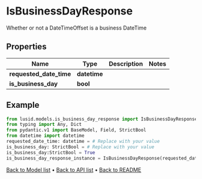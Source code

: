 # IsBusinessDayResponse

Whether or not a DateTimeOffset is a business DateTime
## Properties
Name | Type | Description | Notes
------------ | ------------- | ------------- | -------------
**requested_date_time** | **datetime** |  | 
**is_business_day** | **bool** |  | 
## Example

```python
from lusid.models.is_business_day_response import IsBusinessDayResponse
from typing import Any, Dict
from pydantic.v1 import BaseModel, Field, StrictBool
from datetime import datetime
requested_date_time: datetime = # Replace with your value
is_business_day: StrictBool = # Replace with your value
is_business_day:StrictBool = True
is_business_day_response_instance = IsBusinessDayResponse(requested_date_time=requested_date_time, is_business_day=is_business_day)

```

[Back to Model list](../README.md#documentation-for-models) &#8226; [Back to API list](../README.md#documentation-for-api-endpoints) &#8226; [Back to README](../README.md)

